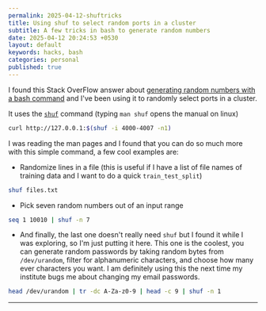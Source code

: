 ```yaml
---
permalink: 2025-04-12-shuftricks
title: Using shuf to select random ports in a cluster
subtitle: A few tricks in bash to generate random numbers
date: 2025-04-12 20:24:53 +0530
layout: default
keywords: hacks, bash
categories: personal
published: true
---
```


I found this Stack OverFlow answer about [generating random numbers with a bash command](https://stackoverflow.com/a/2556282) and I've been using it to randomly select ports in a cluster.

It uses the [`shuf`](https://man7.org/linux/man-pages/man1/shuf.1.html) command (typing `man shuf` opens the manual on linux)

```bash
curl http://127.0.0.1:$(shuf -i 4000-4007 -n1)
```

I was reading the man pages and I found that you can do so much more with this simple command, a few cool examples are:

- Randomize lines in a file (this is useful if I have a list of file names of training data and I want to do a quick `train_test_split`)

```bash
shuf files.txt
```

- Pick seven random numbers out of an input range

```bash
seq 1 10010 | shuf -n 7
```

- And finally, the last one doesn't really need `shuf` but I found it while I was exploring, so I'm just putting it here. This one is the coolest, you can generate random passwords by taking random bytes from `/dev/urandom`, filter for alphanumeric characters, and choose how many ever characters you want. I am definitely using this the next time my institute bugs me about changing my email passwords.

```bash
head /dev/urandom | tr -dc A-Za-z0-9 | head -c 9 | shuf -n 1
```

---

